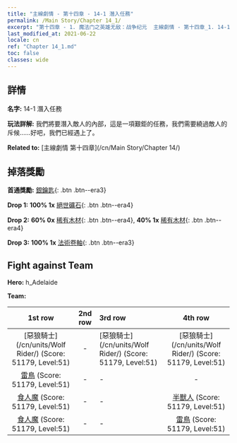 ```yaml
---
title: "主線劇情 - 第十四章 - 14-1 潛入任務"
permalink: /Main Story/Chapter 14_1/
excerpt: "第十四章 - 1. 魔法门之英雄无敌：战争纪元  主線劇情 - 第十四章_1. 14-1 潛入任務"
last_modified_at: 2021-06-22
locale: cn
ref: "Chapter 14_1.md"
toc: false
classes: wide
---
```


## 詳情

 **名字:** 14-1 潛入任務

 **玩法詳解:** 我們將要潛入敵人的內部，這是一項艱鉅的任務，我們需要繞過敵人的斥候……好吧，我們已經遇上了。

 **Related to:** [主線劇情 第十四章](/cn/Main Story/Chapter 14/)

## 掉落獎勵

 **首通獎勵:** [銀鑰匙](/cn/Items/con_693/){: .btn .btn--era3}

 **Drop 1:** **100% 1x** [絕世礦石](/cn/Items/mat_47/){: .btn .btn--era4}

 **Drop 2:** **60% 0x** [稀有木材](/cn/Items/mat_41/){: .btn .btn--era4}, **40% 1x** [稀有木材](/cn/Items/mat_41/){: .btn .btn--era4}

 **Drop 3:** **100% 1x** [法術卷軸](/cn/Items/con_694/){: .btn .btn--era3}


## Fight against Team
 **Hero:** h_Adelaide

 **Team:**


  | 1st row | 2nd row | 3rd row | 4th row |
  |:----:|:----:|:----|:----:|
  | [惡狼騎士](/cn/units/Wolf Rider/) (Score: 51179, Level:51)  | - | [惡狼騎士](/cn/units/Wolf Rider/) (Score: 51179, Level:51)  | [惡狼騎士](/cn/units/Wolf Rider/) (Score: 51179, Level:51)  |
  | [雷鳥](/cn/units/Roc/) (Score: 51179, Level:51)  | - | - | - |
  | [食人魔](/cn/units/Ogre/) (Score: 51179, Level:51)  | - | - | [半獸人](/cn/units/Orc/) (Score: 51179, Level:51)  |
  | [食人魔](/cn/units/Ogre/) (Score: 51179, Level:51)  | - | - | [雷鳥](/cn/units/Roc/) (Score: 51179, Level:51)  |


